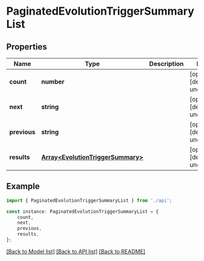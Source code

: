 # PaginatedEvolutionTriggerSummaryList


## Properties

Name | Type | Description | Notes
------------ | ------------- | ------------- | -------------
**count** | **number** |  | [optional] [default to undefined]
**next** | **string** |  | [optional] [default to undefined]
**previous** | **string** |  | [optional] [default to undefined]
**results** | [**Array&lt;EvolutionTriggerSummary&gt;**](EvolutionTriggerSummary.md) |  | [optional] [default to undefined]

## Example

```typescript
import { PaginatedEvolutionTriggerSummaryList } from './api';

const instance: PaginatedEvolutionTriggerSummaryList = {
    count,
    next,
    previous,
    results,
};
```

[[Back to Model list]](../README.md#documentation-for-models) [[Back to API list]](../README.md#documentation-for-api-endpoints) [[Back to README]](../README.md)
